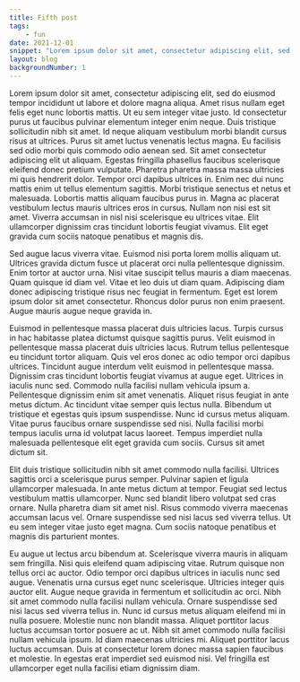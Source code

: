```yaml
---
title: Fifth post
tags: 
    - fun
date: 2021-12-01
snippet: "Lorem ipsum dolor sit amet, consectetur adipiscing elit, sed do"
layout: blog
backgroundNumber: 1
---
```


Lorem ipsum dolor sit amet, consectetur adipiscing elit, sed do eiusmod tempor incididunt ut labore et dolore magna aliqua. Amet risus nullam eget felis eget nunc lobortis mattis. Ut eu sem integer vitae justo. Id consectetur purus ut faucibus pulvinar elementum integer enim neque. Duis tristique sollicitudin nibh sit amet. Id neque aliquam vestibulum morbi blandit cursus risus at ultrices. Purus sit amet luctus venenatis lectus magna. Eu facilisis sed odio morbi quis commodo odio aenean sed. Sit amet consectetur adipiscing elit ut aliquam. Egestas fringilla phasellus faucibus scelerisque eleifend donec pretium vulputate. Pharetra pharetra massa massa ultricies mi quis hendrerit dolor. Tempor orci dapibus ultrices in. Enim nec dui nunc mattis enim ut tellus elementum sagittis. Morbi tristique senectus et netus et malesuada. Lobortis mattis aliquam faucibus purus in. Magna ac placerat vestibulum lectus mauris ultrices eros in cursus. Nullam non nisi est sit amet. Viverra accumsan in nisl nisi scelerisque eu ultrices vitae. Elit ullamcorper dignissim cras tincidunt lobortis feugiat vivamus. Elit eget gravida cum sociis natoque penatibus et magnis dis.

Sed augue lacus viverra vitae. Euismod nisi porta lorem mollis aliquam ut. Ultrices gravida dictum fusce ut placerat orci nulla pellentesque dignissim. Enim tortor at auctor urna. Nisi vitae suscipit tellus mauris a diam maecenas. Quam quisque id diam vel. Vitae et leo duis ut diam quam. Adipiscing diam donec adipiscing tristique risus nec feugiat in fermentum. Eget est lorem ipsum dolor sit amet consectetur. Rhoncus dolor purus non enim praesent. Augue mauris augue neque gravida in.

Euismod in pellentesque massa placerat duis ultricies lacus. Turpis cursus in hac habitasse platea dictumst quisque sagittis purus. Velit euismod in pellentesque massa placerat duis ultricies lacus. Rutrum tellus pellentesque eu tincidunt tortor aliquam. Quis vel eros donec ac odio tempor orci dapibus ultrices. Tincidunt augue interdum velit euismod in pellentesque massa. Dignissim cras tincidunt lobortis feugiat vivamus at augue eget. Ultrices in iaculis nunc sed. Commodo nulla facilisi nullam vehicula ipsum a. Pellentesque dignissim enim sit amet venenatis. Aliquet risus feugiat in ante metus dictum. Ac tincidunt vitae semper quis lectus nulla. Bibendum ut tristique et egestas quis ipsum suspendisse. Nunc id cursus metus aliquam. Vitae purus faucibus ornare suspendisse sed nisi. Nulla facilisi morbi tempus iaculis urna id volutpat lacus laoreet. Tempus imperdiet nulla malesuada pellentesque elit eget gravida cum sociis. Cursus sit amet dictum sit.

Elit duis tristique sollicitudin nibh sit amet commodo nulla facilisi. Ultrices sagittis orci a scelerisque purus semper. Pulvinar sapien et ligula ullamcorper malesuada. In ante metus dictum at tempor. Feugiat sed lectus vestibulum mattis ullamcorper. Nunc sed blandit libero volutpat sed cras ornare. Nulla pharetra diam sit amet nisl. Risus commodo viverra maecenas accumsan lacus vel. Ornare suspendisse sed nisi lacus sed viverra tellus. Ut eu sem integer vitae justo eget magna. Cum sociis natoque penatibus et magnis dis parturient montes.

Eu augue ut lectus arcu bibendum at. Scelerisque viverra mauris in aliquam sem fringilla. Nisi quis eleifend quam adipiscing vitae. Rutrum quisque non tellus orci ac auctor. Odio tempor orci dapibus ultrices in iaculis nunc sed augue. Venenatis urna cursus eget nunc scelerisque. Ultricies integer quis auctor elit. Augue neque gravida in fermentum et sollicitudin ac orci. Nibh sit amet commodo nulla facilisi nullam vehicula. Ornare suspendisse sed nisi lacus sed viverra tellus in. Nunc id cursus metus aliquam eleifend mi in nulla posuere. Molestie nunc non blandit massa. Aliquet porttitor lacus luctus accumsan tortor posuere ac ut. Nibh sit amet commodo nulla facilisi nullam vehicula ipsum. Id diam maecenas ultricies mi. Aliquet porttitor lacus luctus accumsan. Duis at consectetur lorem donec massa sapien faucibus et molestie. In egestas erat imperdiet sed euismod nisi. Vel fringilla est ullamcorper eget nulla facilisi etiam dignissim diam.